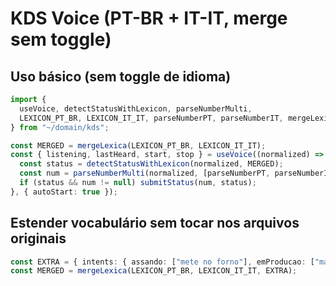 # KDS Voice (PT-BR + IT-IT, merge sem toggle)

## Uso básico (sem toggle de idioma)
```ts
import {
  useVoice, detectStatusWithLexicon, parseNumberMulti,
  LEXICON_PT_BR, LEXICON_IT_IT, parseNumberPT, parseNumberIT, mergeLexica
} from "~/domain/kds";

const MERGED = mergeLexica(LEXICON_PT_BR, LEXICON_IT_IT);
const { listening, lastHeard, start, stop } = useVoice((normalized) => {
  const status = detectStatusWithLexicon(normalized, MERGED);
  const num = parseNumberMulti(normalized, [parseNumberPT, parseNumberIT]);
  if (status && num != null) submitStatus(num, status);
}, { autoStart: true });
```

## Estender vocabulário sem tocar nos arquivos originais
```ts
const EXTRA = { intents: { assando: ["mete no forno"], emProducao: ["manda pra produção"] } };
const MERGED = mergeLexica(LEXICON_PT_BR, LEXICON_IT_IT, EXTRA);
```

